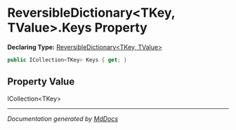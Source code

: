 ﻿# ReversibleDictionary\<TKey, TValue\>.Keys Property

**Declaring Type:** [ReversibleDictionary\<TKey, TValue\>](../index.md)

```csharp
public ICollection<TKey> Keys { get; }
```

## Property Value

ICollection\<TKey\>

___

*Documentation generated by [MdDocs](https://github.com/ap0llo/mddocs)*
